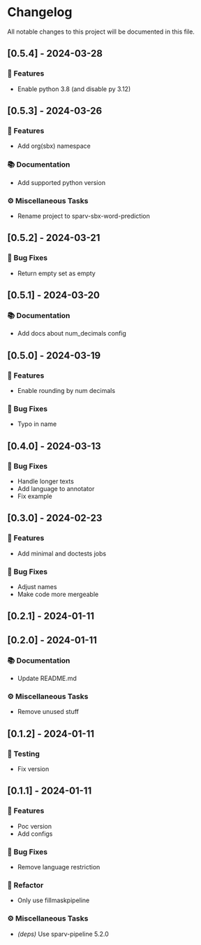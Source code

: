 # Changelog

All notable changes to this project will be documented in this file.

## [0.5.4] - 2024-03-28

### 🚀 Features

- Enable python 3.8 (and disable py 3.12)

## [0.5.3] - 2024-03-26

### 🚀 Features

- Add org(sbx) namespace

### 📚 Documentation

- Add supported python version

### ⚙️ Miscellaneous Tasks

- Rename project to sparv-sbx-word-prediction

## [0.5.2] - 2024-03-21

### 🐛 Bug Fixes

- Return empty set as empty

## [0.5.1] - 2024-03-20

### 📚 Documentation

- Add docs about num_decimals config

## [0.5.0] - 2024-03-19

### 🚀 Features

- Enable rounding by num decimals

### 🐛 Bug Fixes

- Typo in name

## [0.4.0] - 2024-03-13

### 🐛 Bug Fixes

- Handle longer texts
- Add language to annotator
- Fix example

## [0.3.0] - 2024-02-23

### 🚀 Features

- Add minimal and doctests jobs

### 🐛 Bug Fixes

- Adjust names
- Make code more mergeable

## [0.2.1] - 2024-01-11

## [0.2.0] - 2024-01-11

### 📚 Documentation

- Update README.md

### ⚙️ Miscellaneous Tasks

- Remove unused stuff

## [0.1.2] - 2024-01-11

### 🧪 Testing

- Fix version

## [0.1.1] - 2024-01-11

### 🚀 Features

- Poc version
- Add configs

### 🐛 Bug Fixes

- Remove language restriction

### 🚜 Refactor

- Only use fillmaskpipeline

### ⚙️ Miscellaneous Tasks

- *(deps)* Use sparv-pipeline 5.2.0

<!-- generated by git-cliff -->
